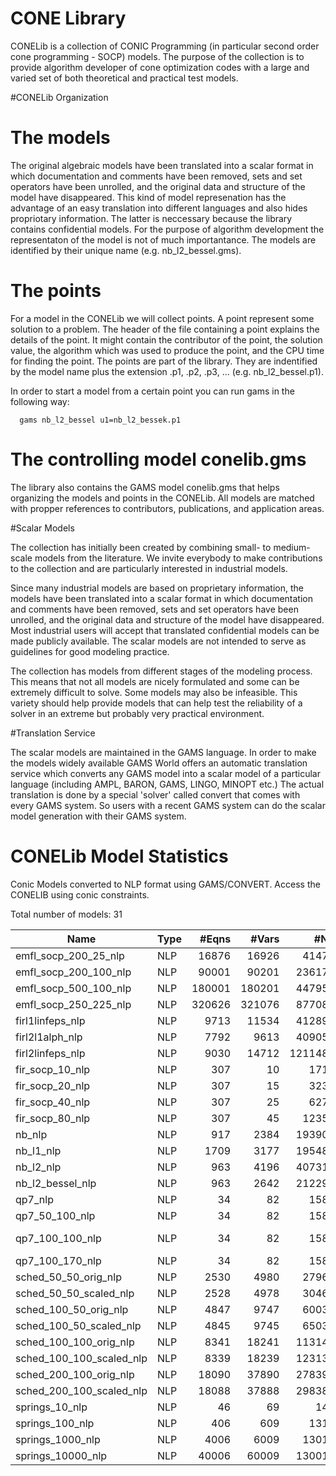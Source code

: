 # CONE Library

CONELib is a collection of CONIC Programming (in particular second order cone programming - SOCP) models. 
The purpose of the collection is to provide algorithm developer of cone optimization codes with a large and varied set of both theoretical and practical test models.

#CONELib Organization

The models
==========

The original algebraic models have been translated into a scalar format in
which documentation and comments have been removed, sets and set operators
have been unrolled, and the original data and structure of the model have
disappeared. This kind of model represenation has the advantage of an easy
translation into different languages and also hides propriotary
information. The latter is neccessary because the library contains
confidential models. For the purpose of algorithm development the
representaton of the model is not of much importantance. The models are
identified by their unique name (e.g. nb_l2_bessel.gms).

The points
==========

For a model in the CONELib we will collect points. A point represent
some solution to a problem. The header of the file containing a point
explains the details of the point. It might contain the contributor of
the point, the solution value, the algorithm which was used to produce
the point, and the CPU time for finding the point. The points are part
of the library. They are indentified by the model name plus the
extension .p1, .p2, .p3, ... (e.g. nb_l2_bessel.p1).

In order to start a model from a certain point you can run gams in the
following way:

	  gams nb_l2_bessel u1=nb_l2_bessek.p1

The controlling model conelib.gms
===================================

The library also contains the GAMS model conelib.gms that helps
organizing the models and points in the CONELib. All models are
matched with propper references to contributors, publications, and
application areas.

#Scalar Models

The collection has initially been created by combining small- to medium-scale models from the literature. We invite everybody to make contributions to the collection and are particularly interested in industrial models.

Since many industrial models are based on proprietary information, the models have been translated into a scalar format in which documentation and comments have been removed, sets and set operators have been unrolled, and the original data and structure of the model have disappeared. Most industrial users will accept that translated confidential models can be made publicly available. The scalar models are not intended to serve as guidelines for good modeling practice.

The collection has models from different stages of the modeling process. This means that not all models are nicely formulated and some can be extremely difficult to solve. Some models may also be infeasible. This variety should help provide models that can help test the reliability of a solver in an extreme but probably very practical environment.

#Translation Service

The scalar models are maintained in the GAMS language. In order to make the models widely available GAMS World offers an automatic translation service which converts any GAMS model into a scalar model of a particular language (including AMPL, BARON, GAMS, LINGO, MINOPT etc.)
The actual translation is done by a special 'solver' called convert that comes with every GAMS system. So users with a recent GAMS system can do the scalar model generation with their GAMS system.

# CONELib Model Statistics

Conic Models converted to NLP format using GAMS/CONVERT. Access the CONELIB using conic constraints.

Total number of models:   31

|Name                    |Type  |#Eqns  |#Vars   |#NZ   |#NNZ    |Bestknown Objective |
|------------------------|------|------:|-------:|-----:|-------:|-------------------:|
|emfl_socp_200_25_nlp	 |NLP   |16876	|16926	 |41472	 |11250	 |[46.8675](https://git.gams.com/mdekhil/gamsworld/-/blob/master/Cone%20Library/points/emfl_socp_200_25.p1)          |
|emfl_socp_200_100_nlp	 |NLP   |90001	|90201	 |236172 |60000	 | 	                  |
|emfl_socp_500_100_nlp	 |NLP   |180001	|180201	 |447957 |120000 |[325.34611](https://git.gams.com/mdekhil/gamsworld/-/blob/master/Cone%20Library/points/emfl_socp_500_100.p1) 	                  |
|emfl_socp_250_225_nlp	 |NLP   |320626	|321076	 |877084 |213750 | 	                  |
|firl1linfeps_nlp		 |NLP   |9713	|11534	 |412895 |7688	 | 	                  |
|firl2l1alph_nlp		 |NLP   |7792	|9613	 |409053 |7688	 | 	                  |
|firl2linfeps_nlp		 |NLP   |9030	|14712	 |1211486|11768	 | 	                  |
|fir_socp_10_nlp		 |NLP   |307	|10		 |1711	 |2		 |[-1.7382](https://git.gams.com/mdekhil/gamsworld/-/blob/master/Cone%20Library/points/fir_socp_10.p1)	          |
|fir_socp_20_nlp		 |NLP   |307	|15		 |3231	 |2	 	 |[1.04649](https://git.gams.com/mdekhil/gamsworld/-/blob/master/Cone%20Library/points/fir_socp_20.p1)                    |
|fir_socp_40_nlp		 |NLP   |307	|25		 |6271	 |2		 |1.0001	          |
|fir_socp_80_nlp		 |NLP   |307	|45		 |12351	 |2	 	 |                    |
|nb_nlp					 |NLP   |917	|2384	 |193901 |1586	 |-0.0507	          |
|nb_l1_nlp				 |NLP   |1709	|3177	 |195487 |1586	 |[-13.0123](https://git.gams.com/mdekhil/gamsworld/-/blob/master/Cone%20Library/points/nb_l1.p1)	          |
|nb_l2_nlp				 |NLP   |963	|4196	 |407317 |3352	 |[-1.62897](https://git.gams.com/mdekhil/gamsworld/-/blob/master/Cone%20Library/points/nb_l2.p1)	                  |
|nb_l2_bessel_nlp		 |NLP   |963	|2642	 |212295 |1798	 |[-0.1026](https://git.gams.com/mdekhil/gamsworld/-/blob/master/Cone%20Library/points/nb_l2_bessel.p1)	          |
|qp7_nlp				 |NLP   |34		|82		 |1585	 |31	 |[0.0008](https://git.gams.com/mdekhil/gamsworld/-/blob/master/Cone%20Library/points/qp7.p1)	          |
|qp7_50_100_nlp			 |NLP   |34		|82		 |1585	 |31	 |[0.0018](https://git.gams.com/mdekhil/gamsworld/-/blob/master/Cone%20Library/points/qp7_50_100.p1)	          |
|qp7_100_100_nlp		 |NLP   |34		|82		 |1585	 |31	 |[https://git.gams.com/mdekhil/gamsworld/-/blob/master/Cone%20Library/points/qp7_100_100.p1](0.0043)	          |
|qp7_100_170_nlp		 |NLP   |34		|82		 |1585	 |31	 |[0.0034](https://git.gams.com/mdekhil/gamsworld/-/blob/master/Cone%20Library/points/qp7_100_170.p1)	          |
|sched_50_50_orig_nlp	 |NLP   |2530	|4980	 |27967	 |2475	 |[26672.9916](https://git.gams.com/mdekhil/gamsworld/-/blob/master/Cone%20Library/points/sched_50_50_orig.p1)	      |
|sched_50_50_scaled_nlp	 |NLP   |2528	|4978	 |30462	 |2474	 |[7.8520](https://git.gams.com/mdekhil/gamsworld/-/blob/master/Cone%20Library/points/sched_50_50_scaled.p1)	          |
|sched_100_50_orig_nlp	 |NLP   |4847	|9747	 |60037	 |4742	 |[181889.9181](https://git.gams.com/mdekhil/gamsworld/-/blob/master/Cone%20Library/points/sched_100_50_orig.p1)	      |
|sched_100_50_scaled_nlp |NLP   |4845	|9745	 |65032	 |4741	 |[67.1651](https://git.gams.com/mdekhil/gamsworld/-/blob/master/Cone%20Library/points/sched_100_50_scaled.p1)	          |
|sched_100_100_orig_nlp	 |NLP   |8341	|18241	 |113142 |8236	 | 	                  |
|sched_100_100_scaled_nlp|NLP   |8339	|18239	 |123137 |8235	 |[27.3308](https://git.gams.com/mdekhil/gamsworld/-/blob/master/Cone%20Library/points/sched_100_100_scaled.p1)	          |
|sched_200_100_orig_nlp	 |NLP   |18090	|37890	 |278392 |17885	 |141360.3657	      |
|sched_200_100_scaled_nlp|NLP   |18088	|37888	 |298387 |17884	 |[51.8120](https://git.gams.com/mdekhil/gamsworld/-/blob/master/Cone%20Library/points/sched_200_100_scaled.p1)	          |
|springs_10_nlp			 |NLP   |46		|69		 |140	 |32	 |[-185.4461](https://git.gams.com/mdekhil/gamsworld/-/blob/master/Cone%20Library/points/springs_10.p1)	          |
|springs_100_nlp		 |NLP   |406	|609	 |1310	 |302	 |[-41591.0422](https://git.gams.com/mdekhil/gamsworld/-/blob/master/Cone%20Library/points/springs_100.p1)	      |
|springs_1000_nlp		 |NLP   |4006	|6009	 |13010	 |3002	 |[-4.003261E+7](https://git.gams.com/mdekhil/gamsworld/-/blob/master/Cone%20Library/points/springs_1000.p1)        |
|springs_10000_nlp		 |NLP   |40006	|60009	 |130010 |30002	 |                    |
